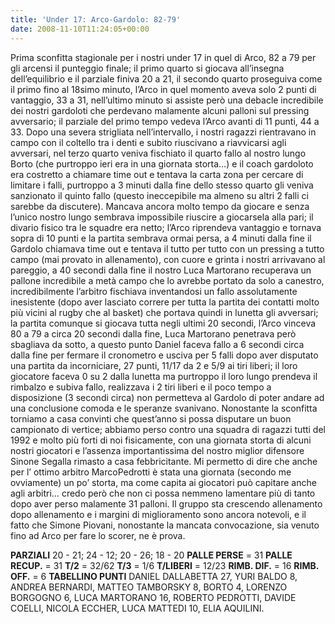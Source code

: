 ```yaml
---
title: 'Under 17: Arco-Gardolo: 82-79'
date: 2008-11-10T11:24:05+00:00
---
```

Prima sconfitta stagionale per i nostri under 17 in quel di Arco, 82 a 79 per gli arcensi il punteggio finale; il primo quarto si giocava all’insegna dell’equilibrio e il parziale finiva 20 a 21, il secondo quarto proseguiva come il primo fino al 18simo minuto, l’Arco in quel momento aveva solo 2 punti di vantaggio, 33 a 31, nell’ultimo minuto si assiste però una debacle incredibile dei nostri gardoloti che perdevano malamente alcuni palloni sul pressing avversario; il parziale del primo tempo vedeva l’Arco avanti di 11 punti, 44 a 33. Dopo una severa strigliata nell’intervallo, i nostri ragazzi rientravano in campo con il coltello tra i denti e subito riuscivano a riavvicarsi agli avversari, nel terzo quarto veniva fischiato il quarto fallo al nostro lungo Borto (che purtroppo ieri era in una giornata storta…) e il coach gardoloto era costretto a chiamare time out e tentava la carta zona per cercare di limitare i falli, purtroppo a 3 minuti dalla fine dello stesso quarto gli veniva sanzionato il quinto fallo (questo ineccepibile ma almeno su altri 2 falli ci sarebbe da discutere). Mancava ancora molto tempo da giocare e senza l’unico nostro lungo sembrava impossibile riuscire a giocarsela alla pari; il divario fisico tra le squadre era netto; l’Arco riprendeva vantaggio e tornava sopra di 10 punti e la partita sembrava ormai persa, a 4 minuti dalla fine il Gardolo chiamava time out e tentava il tutto per tutto con un pressing a tutto campo (mai provato in allenamento), con cuore e grinta i nostri arrivavano al pareggio, a 40 secondi dalla fine il nostro Luca Martorano recuperava un pallone incredibile a metà campo che lo avrebbe portato da solo a canestro, incredibilmente l’arbitro fischiava inventandosi un fallo assolutamente inesistente (dopo aver lasciato correre per tutta la partita dei contatti molto più vicini al rugby che al basket) che portava quindi in lunetta gli avversari; la partita comunque si giocava tutta negli ultimi 20 secondi, l’Arco vinceva 80 a 79 a circa 20 secondi dalla fine, Luca Martorano penetrava però sbagliava da sotto, a questo punto Daniel faceva fallo a 6 secondi circa dalla fine per fermare il cronometro e usciva per 5 falli dopo aver disputato una partita da incorniciare, 27 punti, 11/17 da 2 e 5/9 ai tiri liberi; il loro giocatore faceva 0 su 2 dalla lunetta ma purtroppo il loro lungo prendeva il rimbalzo e subiva fallo, realizzava i 2 tiri liberi e il poco tempo a disposizione (3 secondi circa) non permetteva al Gardolo di poter andare ad una conclusione comoda e le speranze svanivano. Nonostante la sconfitta torniamo a casa convinti che quest’anno si possa disputare un buon campionato di vertice; abbiamo perso contro una squadra di ragazzi tutti del 1992 e molto più forti di noi fisicamente, con una giornata storta di alcuni nostri giocatori e l’assenza importantissima del nostro miglior difensore Sinone Segalla rimasto a casa febbricitante. Mi permetto di dire che anche per l’ ottimo arbitro MarcoPedrotti è stata una giornata (secondo me ovviamente) un po’ storta, ma come capita ai giocatori può capitare anche agli arbitri… credo però che non ci possa nemmeno lamentare più di tanto dopo aver perso malamente 31 palloni. Il gruppo sta crescendo allenamento dopo allenamento e i margini di miglioramento sono ancora notevoli, e il fatto che Simone Piovani, nonostante la mancata convocazione, sia venuto fino ad Arco per fare lo scorer, ne è prova.

**PARZIALI** 20 - 21; 24 - 12; 20 - 26; 18 - 20 
**PALLE PERSE** = 31
**PALLE RECUP.** = 31 
**T/2** = 32/62 
**T/3** = 1/6 
**T/LIBERI** = 12/23 
**RIMB. DIF.** = 16 
**RIMB. OFF.** = 6 
**TABELLINO PUNTI** DANIEL DALLABETTA 27, YURI BALDO 8, ANDREA BERNARDI, MATTEO TAMBORSKY 8, BORTO 4, LORENZO BORGOGNO 6, LUCA MARTORANO 16, ROBERTO PEDROTTI, DAVIDE COELLI, NICOLA ECCHER, LUCA MATTEDI 10, ELIA AQUILINI.